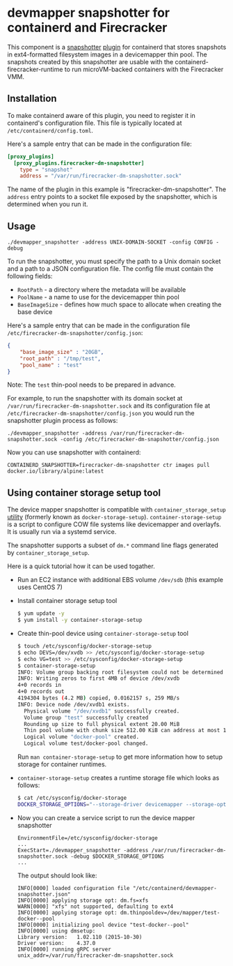 # devmapper snapshotter for containerd and Firecracker

This component is a
[snapshotter](https://github.com/containerd/containerd/blob/master/design/snapshots.md)
[plugin](https://github.com/containerd/containerd/blob/master/PLUGINS.md) for
containerd that stores snapshots in ext4-formatted filesystem images in a
devicemapper thin pool.  The snapshots created by this snapshotter are usable
with the containerd-firecracker-runtime to run microVM-backed containers with
the Firecracker VMM.

## Installation

To make containerd aware of this plugin, you need to register it in
containerd's configuration file.  This file is typically located at
`/etc/containerd/config.toml`.

Here's a sample entry that can be made in the configuration file:

```toml
[proxy_plugins]
  [proxy_plugins.firecracker-dm-snapshotter]
    type = "snapshot"
    address = "/var/run/firecracker-dm-snapshotter.sock"
```

The name of the plugin in this example is "firecracker-dm-snapshotter".  The
`address` entry points to a socket file exposed by the snapshotter, which is
determined when you run it.

## Usage

```
./devmapper_snapshotter -address UNIX-DOMAIN-SOCKET -config CONFIG -debug
```

To run the snapshotter, you must specify the path to a Unix domain socket and a
path to a JSON configuration file.  The config file must contain the following
fields:

* `RootPath` - a directory where the metadata will be available
* `PoolName` - a name to use for the devicemapper thin pool
* `BaseImageSize` - defines how much space to allocate when creating the base
  device

Here's a sample entry that can be made in the configuration file `/etc/firecracker-dm-snapshotter/config.json`:
```json
{
	"base_image_size" : "20GB",
	"root_path" : "/tmp/test",
	"pool_name" : "test"
}
```
Note: The `test` thin-pool needs to be prepared in advance.

For example, to run the snapshotter with its domain socket at
`/var/run/firecracker-dm-snapshotter.sock` and its configuration file at
`/etc/firecracker-dm-snapshotter/config.json` you would run the snapshotter
plugin process as follows:

```
./devmapper_snapshotter -address /var/run/firecracker-dm-snapshotter.sock -config /etc/firecracker-dm-snapshotter/config.json
```

Now you can use snapshotter with containerd:

```
CONTAINERD_SNAPSHOTTER=firecracker-dm-snapshotter ctr images pull docker.io/library/alpine:latest
```

## Using container storage setup tool

The device mapper snapshotter is compatible with `container_storage_setup` [utility](https://github.com/projectatomic/container-storage-setup)
(formerly known as `docker-storage-setup`). `container-storage-setup` is a script to
configure COW file systems like devicemapper and overlayfs. It is usually run via a systemd service.

The snapshotter supports a subset of `dm.*` command line flags generated by `container_storage_setup`.

Here is a quick tutorial how it can be used togather.

- Run an EC2 instance with additional EBS volume `/dev/sdb` (this example uses CentOS 7)
- Install container storage setup tool

  ```bash
  $ yum update -y
  $ yum install -y container-storage-setup
  ```

- Create thin-pool device using `container-storage-setup` tool

  ```bash
  $ touch /etc/sysconfig/docker-storage-setup
  $ echo DEVS=/dev/xvdb >> /etc/sysconfig/docker-storage-setup
  $ echo VG=test >> /etc/sysconfig/docker-storage-setup
  $ container-storage-setup
  INFO: Volume group backing root filesystem could not be determined
  INFO: Writing zeros to first 4MB of device /dev/xvdb
  4+0 records in
  4+0 records out
  4194304 bytes (4.2 MB) copied, 0.0162157 s, 259 MB/s
  INFO: Device node /dev/xvdb1 exists.
    Physical volume "/dev/xvdb1" successfully created.
    Volume group "test" successfully created
    Rounding up size to full physical extent 20.00 MiB
    Thin pool volume with chunk size 512.00 KiB can address at most 126.50 TiB of data.
    Logical volume "docker-pool" created.
    Logical volume test/docker-pool changed.
  ```

  Run `man container-storage-setup` to get more information how to setup storage for container runtimes.

- `container-storage-setup` creates a runtime storage file which looks as follows:

  ```bash
  $ cat /etc/sysconfig/docker-storage
  DOCKER_STORAGE_OPTIONS="--storage-driver devicemapper --storage-opt dm.fs=xfs --storage-opt dm.thinpooldev=/dev/mapper/test-docker--pool "
  ```

- Now you can create a service script to run the device mapper snapshotter

  ```
  EnvironmentFile=/etc/sysconfig/docker-storage
  ...
  ExecStart=./devmapper_snapshotter -address /var/run/firecracker-dm-snapshotter.sock -debug $DOCKER_STORAGE_OPTIONS
  ...
  ```

  The output should look like:
  ```
  INFO[0000] loaded configuration file "/etc/containerd/devmapper-snapshotter.json"
  INFO[0000] applying storage opt: dm.fs=xfs
  WARN[0000] "xfs" not supported, defaulting to ext4
  INFO[0000] applying storage opt: dm.thinpooldev=/dev/mapper/test-docker--pool
  INFO[0000] initializing pool device "test-docker--pool"
  INFO[0000] using dmsetup:
  Library version:   1.02.110 (2015-10-30)
  Driver version:    4.37.0
  INFO[0000] running gRPC server                           unix_addr=/var/run/firecracker-dm-snapshotter.sock
  ```
